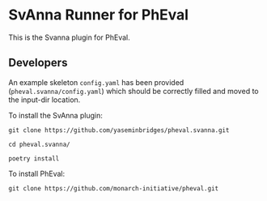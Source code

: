 # SvAnna Runner for PhEval
This is the Svanna plugin for PhEval.

## Developers

An example skeleton `config.yaml` has been provided (`pheval.svanna/config.yaml`) which should be correctly filled and moved to the input-dir location.

To install the SvAnna plugin:

``` 
git clone https://github.com/yaseminbridges/pheval.svanna.git

cd pheval.svanna/

poetry install
```

To install PhEval:

```
git clone https://github.com/monarch-initiative/pheval.git 
```
